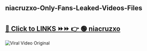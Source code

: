 
 ## niacruzxo-Only-Fans-Leaked-Videos-Files

# <h2><a href="https://mediaupload.pro?niacruzxo">🔗 Click to LINKS ⏩⏩ 👉 🟢 niacruzxo </a></h2>

<a href="https://mediaupload.pro?niacruzxo" rel="nofollow" data-target="animated-image.originalLink"><img src="https://i.ibb.co.com/xMMVF88/686577567.gif" alt="Viral Video Original" style="max-width: 100%; display: inline-block;" data-target="animated-image.originalImage"></a>